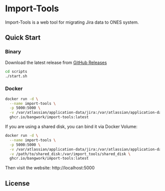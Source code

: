 # Import-Tools

Import-Tools is a web tool for migrating Jira data to ONES system.

## Quick Start

### Binary

Download the latest release from [GitHub Releases](https://github.com/BangWork/import-tools/releases)

```bash
cd scripts
./start.sh
```

### Docker

```bash
docker run -d \
  --name import-tools \
  -p 5000:5000 \
  -v /var/atlassian/application-data/jira:/var/atlassian/application-data/jira \
  ghcr.io/bangwork/import-tools:latest
```

If you are using a shared disk, you can bind it via Docker Volume:

```bash
docker run -d \
  --name import-tools \
  -p 5000:5000 \
  -v /var/atlassian/application-data/jira:/var/atlassian/application-data/jira \
  -v /path/to/shared_disk:/var/import_tools/shared_disk \
  ghcr.io/bangwork/import-tools:latest
```

Then visit the website: http://localhost:5000

## License


